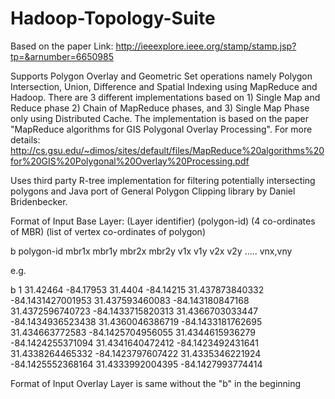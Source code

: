 Hadoop-Topology-Suite
=====================
Based on the paper Link: http://ieeexplore.ieee.org/stamp/stamp.jsp?tp=&arnumber=6650985

Supports Polygon Overlay and Geometric Set operations namely Polygon Intersection, Union, Difference and Spatial Indexing 
using MapReduce and Hadoop. There are 3 different implementations based on 1) Single Map and Reduce phase 2) Chain of MapReduce phases, and 3) Single Map Phase only using Distributed Cache. The implementation is based on the paper "MapReduce algorithms for GIS Polygonal Overlay Processing". For more details: http://cs.gsu.edu/~dimos/sites/default/files/MapReduce%20algorithms%20for%20GIS%20Polygonal%20Overlay%20Processing.pdf

Uses third party R-tree implementation for filtering potentially intersecting polygons and Java port of General Polygon Clipping library by Daniel Bridenbecker.   

Format of Input Base Layer:
(Layer identifier) (polygon-id) (4 co-ordinates of MBR) (list of vertex co-ordinates of polygon)

b polygon-id mbr1x mbr1y mbr2x mbr2y v1x v1y v2x v2y ..... vnx,vny 

e.g.

b 1 31.42464 -84.17953  31.4404 -84.14215  31.437873840332 -84.1431427001953  31.437593460083 -84.143180847168  31.4372596740723 -84.1433715820313  31.4366703033447 -84.1434936523438  31.4360046386719 -84.1433181762695  31.434663772583 -84.1425704956055  31.4344615936279 -84.1424255371094  31.4341640472412 -84.1423492431641  31.4338264465332 -84.1423797607422  31.4335346221924 -84.1425552368164  31.4333992004395 -84.1427993774414

Format of Input Overlay Layer is same without the "b" in the beginning
